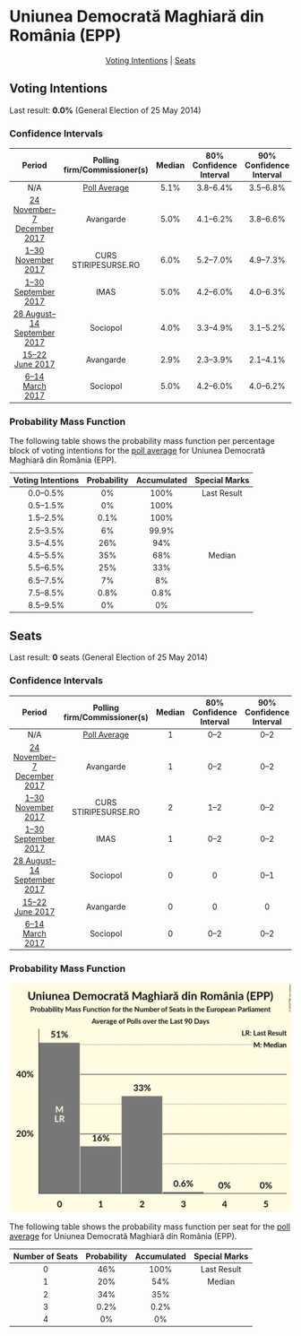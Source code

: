 # Uniunea Democrată Maghiară din România (EPP)

<p align="center"><a href="#voting-intentions">Voting Intentions</a> | <a href="#seats">Seats</a></p>

## Voting Intentions

Last result: **0.0%** (General Election of 25 May 2014)

### Confidence Intervals

| Period     | Polling firm/Commissioner(s) | Median | 80% Confidence Interval | 90% Confidence Interval | 95% Confidence Interval | 99% Confidence Interval |
|:----------:|:----------------:|:-----------:|:-----------------------:|:-----------------------:|:-----------------------:|:-----------------------:|
| N/A | [Poll Average](average.html) | 5.1% | 3.8–6.4% | 3.5–6.8% | 3.3–7.1% | 2.9–7.7% |
| [24 November–7 December 2017](2017-12-07-Avangarde.html) | Avangarde | 5.0% | 4.1–6.2% | 3.8–6.6% | 3.6–6.9% | 3.2–7.5% |
| [1–30 November 2017](2017-11-30-CURS.html) | CURS <br> STIRIPESURSE.RO | 6.0% | 5.2–7.0% | 4.9–7.3% | 4.7–7.6% | 4.3–8.1% |
| [1–30 September 2017](2017-09-30-IMAS.html) | IMAS | 5.0% | 4.2–6.0% | 4.0–6.3% | 3.8–6.5% | 3.5–7.1% |
| [28 August–14 September 2017](2017-09-14-Sociopol.html) | Sociopol | 4.0% | 3.3–4.9% | 3.1–5.2% | 2.9–5.4% | 2.6–5.9% |
| [15–22 June 2017](2017-06-22-Avangarde.html) | Avangarde | 2.9% | 2.3–3.9% | 2.1–4.1% | 2.0–4.4% | 1.7–4.9% |
| [6–14 March 2017](2017-03-14-Sociopol.html) | Sociopol | 5.0% | 4.2–6.0% | 4.0–6.2% | 3.8–6.5% | 3.4–7.0% |

### Probability Mass Function

The following table shows the probability mass function per percentage block of voting intentions for the [poll average](average.html) for Uniunea Democrată Maghiară din România (EPP).

| Voting Intentions | Probability | Accumulated | Special Marks |
|:-----------------:|:-----------:|:-----------:|:-------------:|
| 0.0–0.5% | 0% | 100% | Last Result |
| 0.5–1.5% | 0% | 100% |  |
| 1.5–2.5% | 0.1% | 100% |  |
| 2.5–3.5% | 6% | 99.9% |  |
| 3.5–4.5% | 26% | 94% |  |
| 4.5–5.5% | 35% | 68% | Median |
| 5.5–6.5% | 25% | 33% |  |
| 6.5–7.5% | 7% | 8% |  |
| 7.5–8.5% | 0.8% | 0.8% |  |
| 8.5–9.5% | 0% | 0% |  |


## Seats

Last result: **0** seats (General Election of 25 May 2014)

### Confidence Intervals

| Period     | Polling firm/Commissioner(s) | Median | 80% Confidence Interval | 90% Confidence Interval | 95% Confidence Interval | 99% Confidence Interval |
|:----------:|:----------------:|:------:|:-----------------------:|:-----------------------:|:-----------------------:|:-----------------------:|
| N/A | [Poll Average](average.html) | 1 | 0–2 | 0–2 | 0–2 | 0–2 |
| [24 November–7 December 2017](2017-12-07-Avangarde.html) | Avangarde | 1 | 0–2 | 0–2 | 0–2 | 0–2 |
| [1–30 November 2017](2017-11-30-CURS.html) | CURS <br> STIRIPESURSE.RO | 2 | 1–2 | 0–2 | 0–2 | 0–3 |
| [1–30 September 2017](2017-09-30-IMAS.html) | IMAS | 1 | 0–2 | 0–2 | 0–2 | 0–2 |
| [28 August–14 September 2017](2017-09-14-Sociopol.html) | Sociopol | 0 | 0 | 0–1 | 0–1 | 0–2 |
| [15–22 June 2017](2017-06-22-Avangarde.html) | Avangarde | 0 | 0 | 0 | 0 | 0 |
| [6–14 March 2017](2017-03-14-Sociopol.html) | Sociopol | 0 | 0–2 | 0–2 | 0–2 | 0–2 |

### Probability Mass Function

![Graph with seats probability mass function not yet produced](average-seats-pmf-uniuneademocratămaghiarădinromâniaepp.png "Seats Probability Mass Function")

The following table shows the probability mass function per seat for the [poll average](average.html) for Uniunea Democrată Maghiară din România (EPP).

| Number of Seats | Probability | Accumulated | Special Marks |
|:---------------:|:-----------:|:-----------:|:-------------:|
| 0 | 46% | 100% | Last Result |
| 1 | 20% | 54% | Median |
| 2 | 34% | 35% |  |
| 3 | 0.2% | 0.2% |  |
| 4 | 0% | 0% |  |


